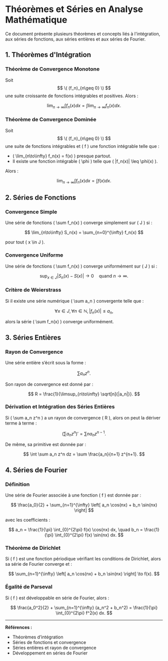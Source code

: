 # Théorèmes et Séries en Analyse Mathématique

Ce document présente plusieurs théorèmes et concepts liés à l'intégration, aux séries de fonctions, aux séries entières et aux séries de Fourier.

## 1. Théorèmes d'Intégration

### Théorème de Convergence Monotone
Soit $$ \( (f_n)_{n\geq 0} \) $$ une suite croissante de fonctions intégrables et positives. Alors :

$$
\lim_{n\to\infty} \int f_n(x)dx = \int \lim_{n\to\infty} f_n(x)dx.
$$

### Théorème de Convergence Dominée
Soit $$ \( (f_n)_{n\geq 0} \) $$ une suite de fonctions intégrables et \( f \) une fonction intégrable telle que :

- \( \lim_{n\to\infty} f_n(x) = f(x) \) presque partout.
- Il existe une fonction intégrable \( \phi \) telle que \( |f_n(x)| \leq \phi(x) \).

Alors :

$$
\lim_{n\to\infty} \int f_n(x)dx = \int f(x)dx.
$$

## 2. Séries de Fonctions

### Convergence Simple
Une série de fonctions \( \sum f_n(x) \) converge simplement sur \( J \) si :

$$
\lim_{n\to\infty} S_n(x) = \sum_{n=0}^{\infty} f_n(x)
$$

pour tout \( x \in J \).

### Convergence Uniforme
Une série de fonctions \( \sum f_n(x) \) converge uniformément sur \( J \) si :

$$
\sup_{x\in J} |S_n(x) - S(x)| \to 0 \quad \text{quand } n \to \infty.
$$

### Critère de Weierstrass
Si il existe une série numérique \( \sum a_n \) convergente telle que :

$$
\forall x \in J, \forall n \in \mathbb{N}, |f_n(x)| \leq a_n,
$$

alors la série \( \sum f_n(x) \) converge uniformément.

## 3. Séries Entières

### Rayon de Convergence
Une série entière s’écrit sous la forme :

$$
\sum a_n z^n.
$$

Son rayon de convergence est donné par :

$$
R = \frac{1}{\limsup_{n\to\infty} \sqrt[n]{|a_n|}}.
$$

### Dérivation et Intégration des Séries Entières
Si \( \sum a_n z^n \) a un rayon de convergence \( R \), alors on peut la dériver terme à terme :

$$
\left( \sum a_n z^n \right)' = \sum n a_n z^{n-1}.
$$

De même, sa primitive est donnée par :

$$
\int \sum a_n z^n dz = \sum \frac{a_n}{n+1} z^{n+1}.
$$

## 4. Séries de Fourier

### Définition
Une série de Fourier associée à une fonction \( f \) est donnée par :

$$
\frac{a_0}{2} + \sum_{n=1}^{\infty} \left[ a_n \cos(nx) + b_n \sin(nx) \right]
$$

avec les coefficients :

$$
a_n = \frac{1}{\pi} \int_{0}^{2\pi} f(x) \cos(nx) dx, \quad
b_n = \frac{1}{\pi} \int_{0}^{2\pi} f(x) \sin(nx) dx.
$$

### Théorème de Dirichlet
Si \( f \) est une fonction périodique vérifiant les conditions de Dirichlet, alors sa série de Fourier converge et :

$$
\sum_{n=1}^{\infty} \left[ a_n \cos(nx) + b_n \sin(nx) \right] \to f(x).
$$

### Égalité de Parseval
Si \( f \) est développable en série de Fourier, alors :

$$
\frac{a_0^2}{2} + \sum_{n=1}^{\infty} (a_n^2 + b_n^2) = \frac{1}{\pi} \int_{0}^{2\pi} f^2(x) dx.
$$

---

**Références :**
- Théorèmes d’intégration
- Séries de fonctions et convergence
- Séries entières et rayon de convergence
- Développement en séries de Fourier
